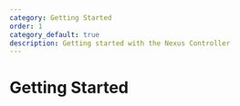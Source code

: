 ```yaml
---
category: Getting Started
order: 1
category_default: true
description: Getting started with the Nexus Controller
---
```


# Getting Started